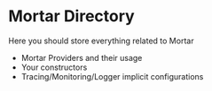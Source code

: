 # Mortar Directory

Here you should store everything related to Mortar

- Mortar Providers and their usage
- Your constructors
- Tracing/Monitoring/Logger implicit configurations